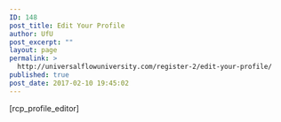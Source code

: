 ```yaml
---
ID: 148
post_title: Edit Your Profile
author: UfU
post_excerpt: ""
layout: page
permalink: >
  http://universalflowuniversity.com/register-2/edit-your-profile/
published: true
post_date: 2017-02-10 19:45:02
---
```

[rcp_profile_editor]
